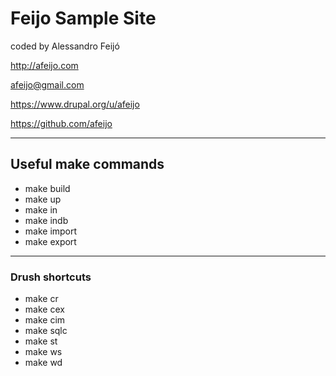 # Feijo Sample Site

coded by Alessandro Feijó

http://afeijo.com

afeijo@gmail.com

https://www.drupal.org/u/afeijo

https://github.com/afeijo

----

## Useful make commands

- make build
- make up
- make in
- make indb
- make import
- make export

----

### Drush shortcuts

- make cr
- make cex
- make cim
- make sqlc
- make st
- make ws
- make wd
